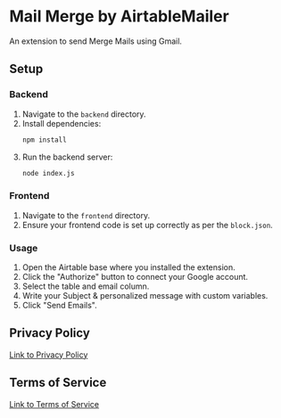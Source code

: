 # Mail Merge by AirtableMailer

An extension to send Merge Mails using Gmail.

## Setup

### Backend

1. Navigate to the `backend` directory.
2. Install dependencies:
    ```bash
    npm install
    ```
3. Run the backend server:
    ```bash
    node index.js
    ```

### Frontend

1. Navigate to the `frontend` directory.
2. Ensure your frontend code is set up correctly as per the `block.json`.

### Usage

1. Open the Airtable base where you installed the extension.
2. Click the "Authorize" button to connect your Google account.
3. Select the table and email column.
4. Write your Subject & personalized message with custom variables.
5. Click "Send Emails".

## Privacy Policy

[Link to Privacy Policy](https://airtablemailer.com/privacypolicy)

## Terms of Service

[Link to Terms of Service](https://airtablemailer.com/terms)
